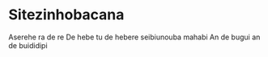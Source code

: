 # Sitezinhobacana
Aserehe ra de re De hebe tu de hebere seibiunouba mahabi An de bugui an de buididipi
